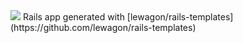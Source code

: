 <img src="https://codeship.com/projects/4feca360-24fb-0134-9e2a-324c9a5b7011/status?branch=master">
Rails app generated with [lewagon/rails-templates](https://github.com/lewagon/rails-templates)
